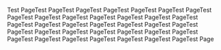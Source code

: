 Test PageTest PageTest PageTest PageTest PageTest PageTest PageTest PageTest PageTest PageTest PageTest PageTest PageTest PageTest PageTest PageTest PageTest PageTest PageTest PageTest PageTest PageTest PageTest PageTest PageTest PageTest PageTest PageTest PageTest PageTest PageTest PageTest PageTest PageTest PageTest Page